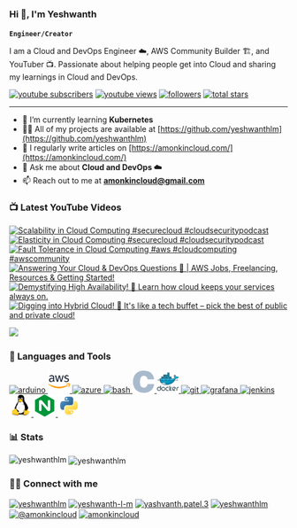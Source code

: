 ### Hi 👋, I'm Yeshwanth

**`Engineer/Creator`**

I am a Cloud and DevOps Engineer ☁️, AWS Community Builder 🏗️, and YouTuber 📺. Passionate about helping people get into Cloud and sharing my learnings in Cloud and DevOps.

   <p align="left">
      <a href="https://www.youtube.com/c/amonkincloud?sub_confirmation=1">
         <img alt="youtube subscribers" title="Subscribe to my YouTube channel" src="https://custom-icon-badges.demolab.com/youtube/channel/subscribers/UCwhERUcuzUCwr8x8mQ8zrcw?color=%23E05D44&label=SUBSCRIBE&logo=video&logoColor=white&style=for-the-badge&labelColor=CE4630"/></a> 
      <a href="https://www.youtube.com/c/amonkincloud">
         <img alt="youtube views" title="YouTube views" src="https://custom-icon-badges.demolab.com/youtube/channel/views/UCwhERUcuzUCwr8x8mQ8zrcw?color=%23E1AD0E&logo=eye&logoColor=white&style=for-the-badge&labelColor=C79600"/></a> 
      <a href="https://github.com/yeshwanthlm?tab=followers">
         <img alt="followers" title="Follow me on Github" src="https://custom-icon-badges.demolab.com/github/followers/yeshwanthlm?color=236ad3&labelColor=1155ba&style=for-the-badge&logo=person-add&label=Follow&logoColor=white"/></a>
      <a href="https://github.com/yeshwanthlm?tab=repositories&sort=stargazers">
         <img alt="total stars" title="Total stars on GitHub" src="https://custom-icon-badges.demolab.com/github/stars/yeshwanthlm?color=55960c&style=for-the-badge&labelColor=488207&logo=star"/></a>
   </p>

---

- 🌱 I’m currently learning **Kubernetes**
- 👨‍💻 All of my projects are available at [https://github.com/yeshwanthlm](https://github.com/yeshwanthlm)
- 📝 I regularly write articles on [https://amonkincloud.com/](https://amonkincloud.com/)
- 💬 Ask me about **Cloud and DevOps ☁️**
- 📫 Reach out to me at **amonkincloud@gmail.com**


### 📺 Latest YouTube Videos

<!-- BEGIN YOUTUBE-CARDS -->
[![Scalability in Cloud Computing  #securecloud #cloudsecuritypodcast](https://ytcards.demolab.com/?id=Ndt6gkcS6Ms&title=Scalability+in+Cloud+Computing++%23securecloud+%23cloudsecuritypodcast&lang=en&timestamp=1750422628&background_color=%230d1117&title_color=%23ffffff&stats_color=%23dedede&max_title_lines=1&width=250&border_radius=5 "Scalability in Cloud Computing  #securecloud #cloudsecuritypodcast")](https://www.youtube.com/watch?v=Ndt6gkcS6Ms)
[![Elasticity in Cloud Computing  #securecloud #cloudsecuritypodcast](https://ytcards.demolab.com/?id=3oFaWoFOeJg&title=Elasticity+in+Cloud+Computing++%23securecloud+%23cloudsecuritypodcast&lang=en&timestamp=1750336211&background_color=%230d1117&title_color=%23ffffff&stats_color=%23dedede&max_title_lines=1&width=250&border_radius=5 "Elasticity in Cloud Computing  #securecloud #cloudsecuritypodcast")](https://www.youtube.com/watch?v=3oFaWoFOeJg)
[![Fault Tolerance in Cloud Computing #aws #cloudcomputing #awscommunity](https://ytcards.demolab.com/?id=MfRVlJ7QrlU&title=Fault+Tolerance+in+Cloud+Computing+%23aws+%23cloudcomputing+%23awscommunity&lang=en&timestamp=1750249823&background_color=%230d1117&title_color=%23ffffff&stats_color=%23dedede&max_title_lines=1&width=250&border_radius=5 "Fault Tolerance in Cloud Computing #aws #cloudcomputing #awscommunity")](https://www.youtube.com/watch?v=MfRVlJ7QrlU)
[![Answering Your Cloud & DevOps Questions 💬 | AWS Jobs, Freelancing, Resources & Getting Started!](https://ytcards.demolab.com/?id=L8bt_50XZMo&title=Answering+Your+Cloud+%26+DevOps+Questions+%F0%9F%92%AC+%7C+AWS+Jobs%2C+Freelancing%2C+Resources+%26+Getting+Started%21&lang=en&timestamp=1750163421&background_color=%230d1117&title_color=%23ffffff&stats_color=%23dedede&max_title_lines=1&width=250&border_radius=5 "Answering Your Cloud & DevOps Questions 💬 | AWS Jobs, Freelancing, Resources & Getting Started!")](https://www.youtube.com/watch?v=L8bt_50XZMo)
[![Demystifying High Availability! 🚀 Learn how cloud keeps your services always on.](https://ytcards.demolab.com/?id=npI8GuTJKNY&title=Demystifying+High+Availability%21+%F0%9F%9A%80+Learn+how+cloud+keeps+your+services+always+on.&lang=en&timestamp=1750077062&background_color=%230d1117&title_color=%23ffffff&stats_color=%23dedede&max_title_lines=1&width=250&border_radius=5 "Demystifying High Availability! 🚀 Learn how cloud keeps your services always on.")](https://www.youtube.com/watch?v=npI8GuTJKNY)
[![Digging into Hybrid Cloud! 🍲 It's like a tech buffet – pick the best of public and private cloud!](https://ytcards.demolab.com/?id=WitjEqvJo3M&title=Digging+into+Hybrid+Cloud%21+%F0%9F%8D%B2+It%27s+like+a+tech+buffet+%E2%80%93+pick+the+best+of+public+and+private+cloud%21&lang=en&timestamp=1749990629&background_color=%230d1117&title_color=%23ffffff&stats_color=%23dedede&max_title_lines=1&width=250&border_radius=5 "Digging into Hybrid Cloud! 🍲 It's like a tech buffet – pick the best of public and private cloud!")](https://www.youtube.com/watch?v=WitjEqvJo3M)
<!-- END YOUTUBE-CARDS -->

[<img src="https://custom-icon-badges.demolab.com/badge/-Subscribe%20For%20More-red?style=for-the-badge&logo=video&logoColor=white"/>](https://www.youtube.com/c/amonkincloud?sub_confirmation=1)

### 🧰 Languages and Tools

<p align="left"> <a href="https://www.arduino.cc/" target="_blank" rel="noreferrer"> <img src="https://cdn.worldvectorlogo.com/logos/arduino-1.svg" alt="arduino" width="40" height="40"/> </a> <a href="https://aws.amazon.com" target="_blank" rel="noreferrer"> <img src="https://raw.githubusercontent.com/devicons/devicon/master/icons/amazonwebservices/amazonwebservices-original-wordmark.svg" alt="aws" width="40" height="40"/> </a> <a href="https://azure.microsoft.com/en-in/" target="_blank" rel="noreferrer"> <img src="https://www.vectorlogo.zone/logos/microsoft_azure/microsoft_azure-icon.svg" alt="azure" width="40" height="40"/> </a> <a href="https://www.gnu.org/software/bash/" target="_blank" rel="noreferrer"> <img src="https://www.vectorlogo.zone/logos/gnu_bash/gnu_bash-icon.svg" alt="bash" width="40" height="40"/> </a> <a href="https://www.cprogramming.com/" target="_blank" rel="noreferrer"> <img src="https://raw.githubusercontent.com/devicons/devicon/master/icons/c/c-original.svg" alt="c" width="40" height="40"/> </a> <a href="https://www.docker.com/" target="_blank" rel="noreferrer"> <img src="https://raw.githubusercontent.com/devicons/devicon/master/icons/docker/docker-original-wordmark.svg" alt="docker" width="40" height="40"/> </a> <a href="https://git-scm.com/" target="_blank" rel="noreferrer"> <img src="https://www.vectorlogo.zone/logos/git-scm/git-scm-icon.svg" alt="git" width="40" height="40"/> </a> <a href="https://grafana.com" target="_blank" rel="noreferrer"> <img src="https://www.vectorlogo.zone/logos/grafana/grafana-icon.svg" alt="grafana" width="40" height="40"/> </a> <a href="https://www.jenkins.io" target="_blank" rel="noreferrer"> <img src="https://www.vectorlogo.zone/logos/jenkins/jenkins-icon.svg" alt="jenkins" width="40" height="40"/> </a> <a href="https://www.linux.org/" target="_blank" rel="noreferrer"> <img src="https://raw.githubusercontent.com/devicons/devicon/master/icons/linux/linux-original.svg" alt="linux" width="40" height="40"/> </a> <a href="https://www.nginx.com" target="_blank" rel="noreferrer"> <img src="https://raw.githubusercontent.com/devicons/devicon/master/icons/nginx/nginx-original.svg" alt="nginx" width="40" height="40"/> </a> <a href="https://www.python.org" target="_blank" rel="noreferrer"> <img src="https://raw.githubusercontent.com/devicons/devicon/master/icons/python/python-original.svg" alt="python" width="40" height="40"/> </a> </p>

### 📊 Stats
<p><img align="left" src="https://github-readme-stats.vercel.app/api/top-langs?username=yeshwanthlm&show_icons=true&locale=en&layout=compact" alt="yeshwanthlm" /></p>

<p>&nbsp;<img align="center" src="https://github-readme-stats.vercel.app/api?username=yeshwanthlm&show_icons=true&locale=en" alt="yeshwanthlm" /></p>

### 🏄‍♂️ Connect with me
   <p align="left">
   <a href="https://dev.to/yeshwanthlm" target="blank"><img align="center" src="https://raw.githubusercontent.com/rahuldkjain/github-profile-readme-generator/master/src/images/icons/Social/devto.svg" alt="yeshwanthlm" height="30" width="40" /></a>
   <a href="https://linkedin.com/in/yeshwanth-l-m" target="blank"><img align="center" src="https://raw.githubusercontent.com/rahuldkjain/github-profile-readme-generator/master/src/images/icons/Social/linked-in-alt.svg" alt="yeshwanth-l-m" height="30" width="40" /></a>
   <a href="https://fb.com/yashvanth.patel.3" target="blank"><img align="center" src="https://raw.githubusercontent.com/rahuldkjain/github-profile-readme-generator/master/src/images/icons/Social/facebook.svg" alt="yashvanth.patel.3" height="30" width="40" /></a>
   <a href="https://instagram.com/yeshwanthlm" target="blank"><img align="center" src="https://raw.githubusercontent.com/rahuldkjain/github-profile-readme-generator/master/src/images/icons/Social/instagram.svg" alt="yeshwanthlm" height="30" width="40" /></a>
   <a href="https://hashnode.com/@amonkincloud" target="blank"><img align="center" src="https://raw.githubusercontent.com/rahuldkjain/github-profile-readme-generator/master/src/images/icons/Social/hashnode.svg" alt="@amonkincloud" height="30" width="40" /></a>
   <a href="https://www.youtube.com/c/amonkincloud" target="blank"><img align="center" src="https://raw.githubusercontent.com/rahuldkjain/github-profile-readme-generator/master/src/images/icons/Social/youtube.svg" alt="amonkincloud" height="30" width="40" /></a>
   </p>
